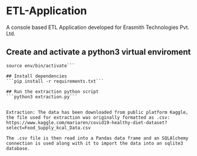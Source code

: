 # ETL-Application
A console based ETL Application developed for Erasmith Technologies Pvt. Ltd. 

## Create and activate a python3 virtual enviroment
```python3 -m venv env
source env/bin/activate```

## Install dependencies 
```pip install -r requirements.txt```

## Run the extraction python script
```python3 extraction.py```


Extraction: The data has been downloaded from public platform Kaggle, the file used for extraction was originally formatted as .csv:
https://www.kaggle.com/mariaren/covid19-healthy-diet-dataset?select=Food_Supply_kcal_Data.csv

The .csv file is then read into a Pandas data frame and an SQLAlchemy connection is used along with it to import the data into an sqlite3 database.
